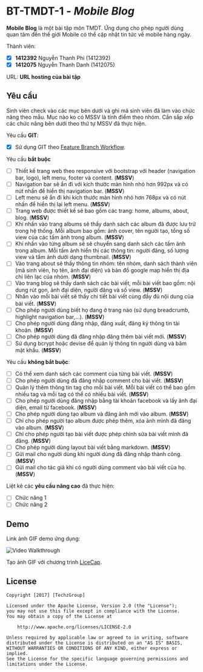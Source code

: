 # BT-TMDT-1 - *Mobile Blog*

**Mobile Blog** là một bài tập môn TMDT. Ứng dụng cho phép người dùng quan tâm đến thế giới Mobile có thể cập nhật tin tức về mobile hàng ngày.

Thành viên:
* [x] **1412392** Nguyễn Thanh Phi (1412392)
* [x] **1412075** Nguyễn Thanh Danh (1412075)

URL: **URL hosting của bài tập**

## Yêu cầu

Sinh viên check vào các mục bên dưới và ghi mã sinh viên đã làm vào chức năng theo mẫu. Mục nào ko có MSSV là tính điểm theo nhóm. Cần sắp xếp các chức năng bên dưới theo thứ tự MSSV đã thực hiện.

Yêu cầu **GIT**:
* [x] Sử dụng GIT theo [Feature Branch Workflow](https://www.atlassian.com/git/tutorials/comparing-workflows#feature-branch-workflow).

Yêu cầu **bắt buộc**
* [ ] Thiết kế trang web theo responsive với bootstrap với header (navigation bar, logo), left menu, footer và content. (**MSSV**)
* [ ] Navigation bar sẽ ẩn đi với kích thước màn hình nhỏ hơn 992px và có nút nhấn để hiển thị navigation bar. (**MSSV**)
* [ ] Left menu sẽ ẩn đi khi kích thước màn hình nhỏ hơn 768px và có nút nhấn để hiển thị lại left menu. (**MSSV**)
* [ ] Trang web được thiết kế sẽ bao gồm các trang: home, albums, about, blog. (**MSSV**)
* [ ] Khi nhấn vào trang albums sẽ thấy danh sách các album đã được lưu trữ trong hệ thống. Mỗi album bao gồm: ảnh cover, tên người tạo, tổng số view của các tấm ảnh trong album. (**MSSV**)
* [ ] Khi nhấn vào từng album sẽ sẽ chuyển sang danh sách các tấm ảnh trong album. Mỗi tấm ảnh hiển thị các thông tin: người đăng, số lượng view và tấm ảnh dưới dạng thumbnail. (**MSSV**)
* [ ] Vào trang about sẽ thấy thông tin nhóm: tên nhóm, danh sách thành viên (mã sinh viên, họ tên, ảnh đại diện) và bản đồ google map hiển thị địa chỉ liên lạc của nhóm. (**MSSV**)
* [ ] Vào trang blog sẽ thấy danh sách các bài viết, mỗi bài viết bao gồm: nội dung rút gọn, ảnh đại diện, người đăng và số view. (**MSSV**)
* [ ] Nhấn vào mỗi bài viết sẽ thấy chi tiết bài viết cùng đầy đủ nội dung của bài viết. (**MSSV**)
* [ ] Cho phép người dùng biết họ đang ở trang nào (sử dụng breadcrumb, highlight navigation bar,...). (**MSSV**)
* [ ] Cho phép người dùng đăng nhập, đăng xuất, đăng ký thông tin tài khoản. (**MSSV**)
* [ ] Cho phép người dùng đã đăng nhập đăng thêm bài viết mới. (**MSSV**)
* [ ] Sử dụng bcrypt hoặc devise để quản lý thông tin người dùng và băm mật khẩu. (**MSSV**)

Yêu cầu **không bắt buộc**:
* [ ] Có thể xem danh sách các comment của từng bài viết.  (**MSSV**)
* [ ] Cho phép người dùng đã đăng nhập comment cho bài viết. (**MSSV**)
* [ ] Quản lý thêm thông tin tag cho mỗi bài viết. Mỗi bài viết có thể bao gồm nhiều tag và mỗi tag có thể có nhiều bài viết. (**MSSV**)
* [ ] Cho phép người dùng đăng nhập bằng tài khoản facebook và lấy ảnh đại diện, email từ facebook. (**MSSV**)
* [ ] Cho phép người dùng tạo album và đăng ảnh mới vào album. (**MSSV**)
* [ ] Chỉ cho phép người tạo album được phép thêm, xóa ảnh mình đã đăng vào album. (**MSSV**)
* [ ] Chỉ cho phép người tạo bài viết được phép chỉnh sửa bài viết mình đã đăng. (**MSSV**)
* [ ] Cho phép người dùng layout bài viết bằng markdown. (**MSSV**)
* [ ] Gửi mail cho người dùng khi người dùng đã đăng nhập thành công. (**MSSV**)
* [ ] Gửi mail cho tác giả khi có người dùng comment vào bài viết của họ. (**MSSV**)

Liệt kê các **yêu cầu nâng cao** đã thực hiện:
* [ ] Chức năng 1
* [ ] Chức năng 2

## Demo

Link ảnh GIF demo ứng dụng:

![Video Walkthrough](demo.gif)

Tạo ảnh GIF với chương trình [LiceCap](http://www.cockos.com/licecap/).


## License

    Copyright [2017] [TechzGroup]

    Licensed under the Apache License, Version 2.0 (the "License");
    you may not use this file except in compliance with the License.
    You may obtain a copy of the License at

        http://www.apache.org/licenses/LICENSE-2.0

    Unless required by applicable law or agreed to in writing, software
    distributed under the License is distributed on an "AS IS" BASIS,
    WITHOUT WARRANTIES OR CONDITIONS OF ANY KIND, either express or implied.
    See the License for the specific language governing permissions and
    limitations under the License.
